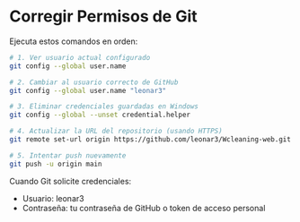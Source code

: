 # Corregir Permisos de Git

Ejecuta estos comandos en orden:

```bash
# 1. Ver usuario actual configurado
git config --global user.name

# 2. Cambiar al usuario correcto de GitHub
git config --global user.name "leonar3"

# 3. Eliminar credenciales guardadas en Windows
git config --global --unset credential.helper

# 4. Actualizar la URL del repositorio (usando HTTPS)
git remote set-url origin https://github.com/leonar3/Wcleaning-web.git

# 5. Intentar push nuevamente
git push -u origin main
```

Cuando Git solicite credenciales:
- Usuario: leonar3
- Contraseña: tu contraseña de GitHub o token de acceso personal
